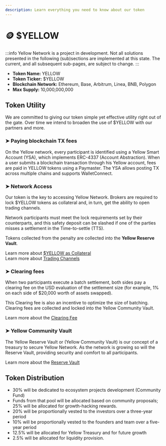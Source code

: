 ```yaml
---
description: Learn everything you need to know about our token
---
```


# 🪙 $YELLOW

:::info
Yellow Network is a project in development. Not all solutions presented in the following (sub)sections are implemented at this state. The current, and all subsequent sub-pages, are subject to change.
:::

* **Token Name:** YELLOW
* **Token Ticker:** $YELLOW
* **Blockchain Network:** Ethereum, Base, Arbitrum, Linea, BNB, Polygon
* **Max Supply:** 10,000,000,000

## **Token Utility**[**​**](https://www.yellow.org/docs/litepaper/yellow-token#token-usage)

We are committed to giving our token simple yet effective utility right out of the gate. Over time we intend to broaden the use of $YELLOW with our partners and more.



### ➤ Paying blockchain TX fees

On the Yellow network, every participant is identified using a Yellow Smart Account (YSA), which implements ERC-4337 (Account Abstraction). When a user submits a blockchain transaction through his Yellow account, fees are paid in YELLOW tokens using a Paymaster. The YSA allows posting TX across multiple chains and supports WalletConnect.

### ➤ Network Access

Our token is the key to accessing Yellow Network. Brokers are required to lock $YELLOW tokens as collateral and, in turn, get the ability to open trading channels.

Network participants must meet the lock requirements set by their counterparts, and this safety deposit can be slashed if one of the parties misses a settlement in the Time-to-settle (TTS).

Tokens collected from the penalty are collected into the **Yellow Reserve Vault**.

Learn more about [$YELLOW as Collateral](../architecture-and-design/risk-management.md#network-access-collateral)\
Learn more about [Trading Channels](../architecture-and-design/smart-clearing-protocol.md#state-channels)

### ➤ Clearing fees

When two participants execute a batch settlement, both sides pay a clearing fee on the USD evaluation of the settlement size (for example, 1% on each side of $20,000 worth of assets swapped).

This Clearing fee is also an incentive to optimize the size of batching. Clearing fees are collected and locked into the Yellow Community Vault.

Learn more about the [Clearing Fee](../fees/clearing-fee.md)

### ➤ Yellow Community Vault

The Yellow Reserve Vault or (Yellow Community Vault) is our concept of a treasury to secure Yellow Network. As the network is growing so will the Reserve Vault, providing security and comfort to all participants.

Learn more about the [Reserve Vault](../yellow-reserve-vault.md)

## Token Distribution

* 30% will be dedicated to ecosystem projects development (Community Fund)
* Funds from that pool will be allocated based on community proposals; 25% will be allocated for growth-hacking rewards.
* 20% will be proportionally vested to the investors over a three-year period
* 10% will be proportionally vested to the founders and team over a five-year period
* 12.5% will be allocated for Yellow Treasury and for future growth
* 2.5% will be allocated for liquidity provision.

